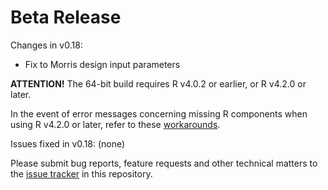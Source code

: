 # Beta Release

Changes in v0.18:

* Fix to Morris design input parameters

__ATTENTION!__ The 64-bit build requires R v4.0.2 or earlier, or R v4.2.0 or later.

In the event of error messages concerning missing R components when using R v4.2.0 or later, refer to these [workarounds](https://github.com/rdotnet/rdotnet/issues/151#issuecomment-1126179742).

Issues fixed in v0.18: (none)

Please submit bug reports, feature requests and other technical matters to the [issue tracker](https://github.com/GMPtk/RVis/issues) in this repository.
